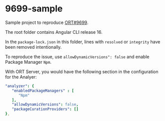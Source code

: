 # 9699-sample
Sample project to reproduce [ORT#9699](https://github.com/oss-review-toolkit/ort/issues/9699).

The root folder contains Angular CLI release 16.

In the `package-lock.json` in this folder, lines with `resolved` or `integrity`
have been removed intentionally.

To reproduce the issue, use `allowDynamicVersions": false` and enable Package Manager `Npm`.

With ORT Server, you would have the following section in the configuration for
the Analyer:

```yaml
"analyzer": {
   "enabledPackageManagers" : [
      "Npm"
   ],
   "allowDynamicVersions": false,
   "packageCurationProviders": []
},
```



